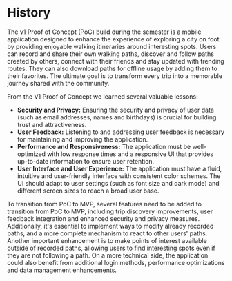 # History

The v1 Proof of Concept (PoC) build during the semester is a mobile application designed to enhance
the experience of exploring a city on foot by providing enjoyable walking itineraries around 
interesting spots. Users can record and share their own walking paths, discover and follow paths 
created by others, connect with their friends and stay updated with trending routes. They can 
also download paths for offline usage by adding them to their favorites. The ultimate goal is to 
transform every trip into a memorable journey shared with the community.

From the V1 Proof of Concept we learned several valuable lessons:

- **Security and Privacy:** Ensuring the security and privacy of user data (such as email addresses,
names and birthdays) is crucial for building trust and attractiveness.
- **User Feedback:** Listening to and addressing user feedback is necessary for maintaining and
improving the application.
- **Performance and Responsiveness:** The application must be well-optimized with low response times 
and a responsive UI that provides up-to-date information to ensure user retention.
- **User Interface and User Experience:** The application must have a fluid, intuitive and 
user-friendly interface with consistent color schemes. The UI should adapt to user settings (such as
font size and dark mode) and different screen sizes to reach a broad user base.

To transition from PoC to MVP, several features need to be added to transition from PoC to MVP, 
including trip discovery improvements, user feedback integration and enhanced security and privacy 
measures. Additionally, it's essential to implement ways to modify already recorded paths, and a 
more complete mechanism to react to other users' paths. Another important enhancement is to make 
points of interest available outside of recorded paths, allowing users to find interesting spots 
even if they are not following a path. On a more technical side, the application could also benefit 
from additional login methods, performance optimizations and data management enhancements.

